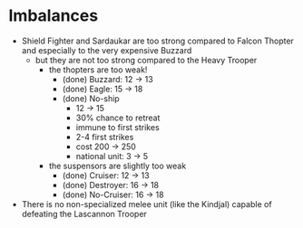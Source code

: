 
# Imbalances

- Shield Fighter and Sardaukar are too strong compared to Falcon Thopter and especially to the very expensive Buzzard
    - but they are not too strong compared to the Heavy Trooper
        - the thopters are too weak!
            - (done) Buzzard: 12 -> 13
            - (done) Eagle: 15 -> 18
            - (done) No-ship
                - 12 -> 15
                - 30% chance to retreat
                - immune to first strikes
                - 2-4 first strikes
                - cost 200 -> 250
                - national unit: 3 -> 5
        - the suspensors are slightly too weak
            - (done) Cruiser: 12 -> 13
            - (done) Destroyer: 16 -> 18
            - (done) No-Cruiser: 16 -> 18
- There is no non-specialized melee unit (like the Kindjal) capable of defeating the Lascannon Trooper
